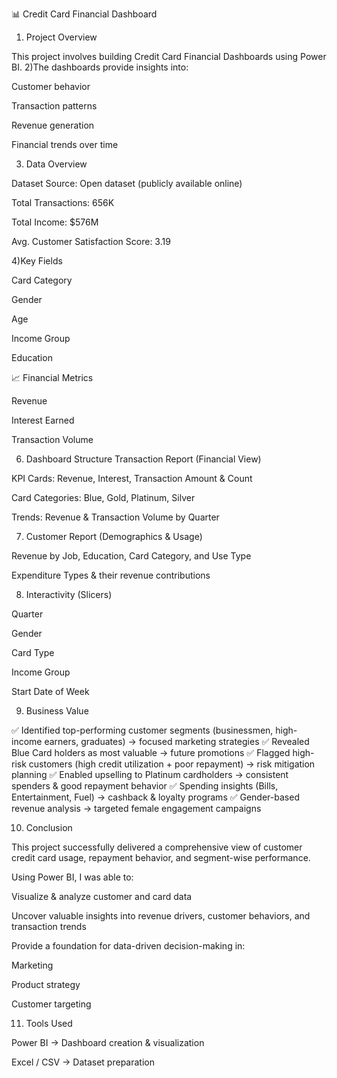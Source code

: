 📊 Credit Card Financial Dashboard
1) Project Overview

This project involves building Credit Card Financial Dashboards using Power BI.
2)The dashboards provide insights into:

Customer behavior

Transaction patterns

Revenue generation

Financial trends over time

3) Data Overview

Dataset Source: Open dataset (publicly available online)

Total Transactions: 656K

Total Income: $576M

Avg. Customer Satisfaction Score: 3.19

4)Key Fields

Card Category

Gender

Age

Income Group

Education

📈 Financial Metrics

Revenue

Interest Earned

Transaction Volume

6) Dashboard Structure
 Transaction Report (Financial View)

KPI Cards: Revenue, Interest, Transaction Amount & Count

Card Categories: Blue, Gold, Platinum, Silver

Trends: Revenue & Transaction Volume by Quarter

7) Customer Report (Demographics & Usage)

Revenue by Job, Education, Card Category, and Use Type

Expenditure Types & their revenue contributions

8) Interactivity (Slicers)

Quarter

Gender

Card Type

Income Group

Start Date of Week

9) Business Value

✅ Identified top-performing customer segments (businessmen, high-income earners, graduates) → focused marketing strategies
✅ Revealed Blue Card holders as most valuable → future promotions
✅ Flagged high-risk customers (high credit utilization + poor repayment) → risk mitigation planning
✅ Enabled upselling to Platinum cardholders → consistent spenders & good repayment behavior
✅ Spending insights (Bills, Entertainment, Fuel) → cashback & loyalty programs
✅ Gender-based revenue analysis → targeted female engagement campaigns

10) Conclusion

This project successfully delivered a comprehensive view of customer credit card usage, repayment behavior, and segment-wise performance.

Using Power BI, I was able to:

Visualize & analyze customer and card data

Uncover valuable insights into revenue drivers, customer behaviors, and transaction trends

Provide a foundation for data-driven decision-making in:

Marketing

Product strategy

Customer targeting

11) Tools Used

Power BI → Dashboard creation & visualization

Excel / CSV → Dataset preparation







